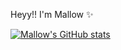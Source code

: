 Heyy!! I'm Mallow ✨

[![Mallow's GitHub stats](https://github-readme-stats.vercel.app/api?username=malfurra)](https://github.com/anuraghazra/github-readme-stats)